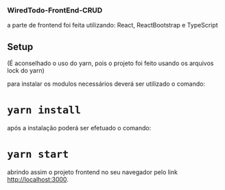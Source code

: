 ### WiredTodo-FrontEnd-CRUD

a parte de frontend foi feita utilizando: React, ReactBootstrap e TypeScript

## Setup

(É aconselhado o uso do yarn, pois o projeto foi feito usando os arquivos lock do yarn)

para instalar os modulos necessários deverá ser utilizado o comando:

# `yarn install`

após a instalação poderá ser efetuado o comando: 

# `yarn start`

abrindo assim o projeto frontend no seu navegador pelo link
[http://localhost:3000](http://localhost:3000).
